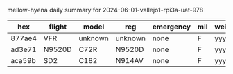mellow-hyena daily summary for 2024-06-01-vallejo1-rpi3a-uat-978

|hex|flight|model|reg|emergency|mil|weirdo|
|--|--|--|--|--|--|--|
|877ae4|VFR|unknown|unknown|none|F|yyy|
|ad3e71|N9520D|C72R|N9520D|none|F|yyy|
|aca59b|SD2|C182|N914AV|none|F|yyy|
